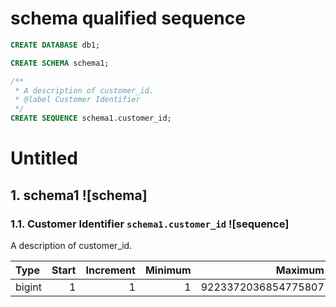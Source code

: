 # schema qualified sequence

```sql
CREATE DATABASE db1;

CREATE SCHEMA schema1;

/**
 * A description of customer_id.
 * @label Customer Identifier
 */
CREATE SEQUENCE schema1.customer_id;
```

# Untitled

## 1. schema1 ![schema]

### 1.1. Customer Identifier `schema1.customer_id` ![sequence]

A description of customer_id.

| Type | Start | Increment | Minimum | Maximum |
| :-- | --: | --: | --: | --: |
| bigint | 1 | 1 | 1 | 9223372036854775807 |
